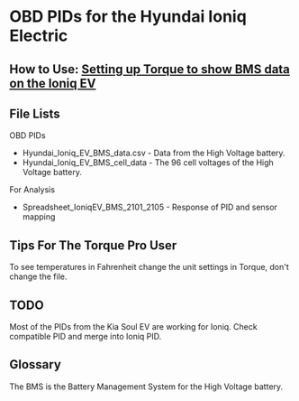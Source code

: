 # OBD PIDs for the Hyundai Ioniq Electric

## How to Use: [Setting up Torque to show BMS data on the Ioniq EV](http://myioniq.com/forum/viewtopic.php?f=11&t=133)

## File Lists

OBD PIDs 

- Hyundai_Ioniq_EV_BMS_data.csv - Data from the High Voltage battery.
- Hyundai_Ioniq_EV_BMS_cell_data - The 96 cell voltages of the High Voltage battery.

For Analysis

- Spreadsheet_IoniqEV_BMS_2101_2105 - Response of PID and sensor mapping


## Tips For The Torque Pro User
To see temperatures in Fahrenheit change the unit settings in Torque, don't change the file.

## TODO
Most of the PIDs from the Kia Soul EV are working for Ioniq. Check compatible PID and merge into Ioniq PID.

## Glossary
The BMS is the Battery Management System for the High Voltage battery.
